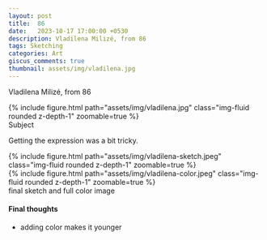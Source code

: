 ```yaml
---
layout: post
title:  86
date:   2023-10-17 17:00:00 +0530
description: Vladilena Milizé, from 86
tags: Sketching
categories: Art
giscus_comments: true
thumbnail: assets/img/vladilena.jpg
---
```


Vladilena Milizé, from 86
<div class="row mt-3">
    <div class="mx-auto d-block">
        {% include figure.html path="assets/img/vladilena.jpg" class="img-fluid rounded z-depth-1" zoomable=true %}
    </div>
</div>
<div class="caption">
    Subject
</div>

Getting the expression was a bit tricky.

<div class="row mt-3">
    <div class="col-sm mt-3 mt-md-0">
        {% include figure.html path="assets/img/vladilena-sketch.jpeg" class="img-fluid rounded z-depth-1" zoomable=true %}
    </div>
    <div class="col-sm mt-3 mt-md-0">
        {% include figure.html path="assets/img/vladilena-color.jpeg" class="img-fluid rounded z-depth-1" zoomable=true %}
    </div>
</div>
<div class="caption">
    final sketch and full color image
</div>

#### Final thoughts
 - adding color makes it younger
